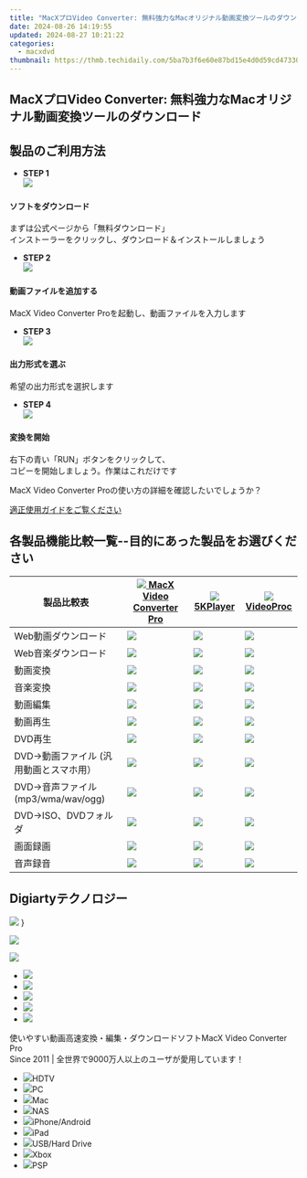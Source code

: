 ```yaml
---
title: "MacXプロVideo Converter: 無料強力なMacオリジナル動画変換ツールのダウンロード"
date: 2024-08-26 14:19:55
updated: 2024-08-27 10:21:22
categories:
  - macxdvd
thumbnail: https://thmb.techidaily.com/5ba7b3f6e60e87bd15e4d0d59cd473305f169947afe8b79e803b03fc556698ce.jpg
---
```


## MacXプロVideo Converter: 無料強力なMacオリジナル動画変換ツールのダウンロード

## 製品のご利用方法

* **STEP 1**  
![](https://www.macxdvd.com/mac-video-converter-pro/images/index-jp/step1.png)  
#### ソフトをダウンロード  
まずは公式ページから「無料ダウンロード」  
 インストーラーをクリックし、ダウンロード＆インストールしましょう
* **STEP 2**  
![](https://www.macxdvd.com/mac-video-converter-pro/images/index-jp/step2.png)  
#### 動画ファイルを追加する  
MacX Video Converter Proを起動し、動画ファイルを入力します
* **STEP 3**  
![](https://www.macxdvd.com/mac-video-converter-pro/images/index-jp/step3.png)  
#### 出力形式を選ぶ  
希望の出力形式を選択します
* **STEP 4**  
![](https://www.macxdvd.com/mac-video-converter-pro/images/index-jp/step4.png)  
#### 変換を開始  
右下の青い「RUN」ボタンをクリックして、  
 コピーを開始しましょう。作業はこれだけです

MacX Video Converter Proの使い方の詳細を確認したいでしょうか？

[適正使用ガイドをご覧ください](https://tools.techidaily.com/macxdvd/products/) 



## 各製品機能比較一覧--目的にあった製品をお選びください

| 製品比較表                        | [![](https://www.macxdvd.com/mac-video-converter-pro/images/index-jp/logo1.png) MacX Video Converter Pro](https://tools.techidaily.com/macxdvd/products/) | [![](https://www.macxdvd.com/mac-video-converter-pro/images/index-jp/logo2.png) 5KPlayer](https://tools.techidaily.com/5kplayer/products/) | [![](https://www.macxdvd.com/mac-video-converter-pro/images/index-jp/logo3.png) VideoProc](https://jp.videoproc.com/) |
| ---------------------------- | ------------------------------------------------------------------------------------------------------------------------------------------------------------------------ | -------------------------------------------------------------------------------------------------------------------------------- | --------------------------------------------------------------------------------------------------------------------- |
| Web動画ダウンロード                  | ![](https://www.macxdvd.com/mac-video-converter-pro/images/index-jp/true.png)                                                                                            | ![](https://www.macxdvd.com/mac-video-converter-pro/images/index-jp/true.png)                                                    | ![](https://www.macxdvd.com/mac-video-converter-pro/images/index-jp/true.png)                                         |
| Web音楽ダウンロード                  | ![](https://www.macxdvd.com/mac-video-converter-pro/images/index-jp/true.png)                                                                                            | ![](https://www.macxdvd.com/mac-video-converter-pro/images/index-jp/false.png)                                                   | ![](https://www.macxdvd.com/mac-video-converter-pro/images/index-jp/true.png)                                         |
| 動画変換                         | ![](https://www.macxdvd.com/mac-video-converter-pro/images/index-jp/true.png)                                                                                            | ![](https://www.macxdvd.com/mac-video-converter-pro/images/index-jp/true.png)                                                    | ![](https://www.macxdvd.com/mac-video-converter-pro/images/index-jp/true.png)                                         |
| 音楽変換                         | ![](https://www.macxdvd.com/mac-video-converter-pro/images/index-jp/false.png)                                                                                           | ![](https://www.macxdvd.com/mac-video-converter-pro/images/index-jp/false.png)                                                   | ![](https://www.macxdvd.com/mac-video-converter-pro/images/index-jp/true.png)                                         |
| 動画編集                         | ![](https://www.macxdvd.com/mac-video-converter-pro/images/index-jp/true.png)                                                                                            | ![](https://www.macxdvd.com/mac-video-converter-pro/images/index-jp/false.png)                                                   | ![](https://www.macxdvd.com/mac-video-converter-pro/images/index-jp/true.png)                                         |
| 動画再生                         | ![](https://www.macxdvd.com/mac-video-converter-pro/images/index-jp/false.png)                                                                                           | ![](https://www.macxdvd.com/mac-video-converter-pro/images/index-jp/true.png)                                                    | ![](https://www.macxdvd.com/mac-video-converter-pro/images/index-jp/false.png)                                        |
| DVD再生                        | ![](https://www.macxdvd.com/mac-video-converter-pro/images/index-jp/false.png)                                                                                           | ![](https://www.macxdvd.com/mac-video-converter-pro/images/index-jp/true.png)                                                    | ![](https://www.macxdvd.com/mac-video-converter-pro/images/index-jp/false.png)                                        |
| DVD→動画ファイル (汎用動画とスマホ用）       | ![](https://www.macxdvd.com/mac-video-converter-pro/images/index-jp/false.png)                                                                                           | ![](https://www.macxdvd.com/mac-video-converter-pro/images/index-jp/false.png)                                                   | ![](https://www.macxdvd.com/mac-video-converter-pro/images/index-jp/true.png)                                         |
| DVD→音声ファイル (mp3/wma/wav/ogg) | ![](https://www.macxdvd.com/mac-video-converter-pro/images/index-jp/false.png)                                                                                           | ![](https://www.macxdvd.com/mac-video-converter-pro/images/index-jp/false.png)                                                   | ![](https://www.macxdvd.com/mac-video-converter-pro/images/index-jp/true.png)                                         |
| DVD→ISO、DVDフォルダ              | ![](https://www.macxdvd.com/mac-video-converter-pro/images/index-jp/false.png)                                                                                           | ![](https://www.macxdvd.com/mac-video-converter-pro/images/index-jp/false.png)                                                   | ![](https://www.macxdvd.com/mac-video-converter-pro/images/index-jp/true.png)                                         |
| 画面録画                         | ![](https://www.macxdvd.com/mac-video-converter-pro/images/index-jp/false.png)                                                                                           | ![](https://www.macxdvd.com/mac-video-converter-pro/images/index-jp/false.png)                                                   | ![](https://www.macxdvd.com/mac-video-converter-pro/images/index-jp/true.png)                                         |
| 音声録音                         | ![](https://www.macxdvd.com/mac-video-converter-pro/images/index-jp/false.png)                                                                                           | ![](https://www.macxdvd.com/mac-video-converter-pro/images/index-jp/false.png)                                                   | ![](https://www.macxdvd.com/mac-video-converter-pro/images/index-jp/true.png)                                         |



## Digiartyテクノロジー

![](https://www.macxdvd.com/mac-video-converter-pro/images/index-jp/main06.png) }

![](https://www.macxdvd.com/mac-video-converter-pro/images/index-jp/left.png) 

![](https://www.macxdvd.com/mac-video-converter-pro/images/index-jp/right.png) 

* ![](https://www.macxdvd.com/mac-video-converter-pro/image/shot3-jp.png)
* ![](https://www.macxdvd.com/mac-video-converter-pro/image/shot2-jp.png)
* ![](https://www.macxdvd.com/mac-video-converter-pro/image/shot1-jp.png)
* ![](https://www.macxdvd.com/mac-video-converter-pro/image/shot4-jp.png)
* ![](https://www.macxdvd.com/mac-video-converter-pro/image/shot5-jp.jpg)

使いやすい動画高速変換・編集・ダウンロードソフトMacX Video Converter Pro   
Since 2011 | 全世界で9000万人以上のユーザが愛用しています！

* ![](https://www.macxdvd.com/mac-video-converter-pro/images/index-jp/device-icon1.png)HDTV
* ![](https://www.macxdvd.com/mac-video-converter-pro/images/index-jp/device-icon2.png)PC
* ![](https://www.macxdvd.com/mac-video-converter-pro/images/index-jp/device-icon3.png)Mac
* ![](https://www.macxdvd.com/mac-video-converter-pro/images/index-jp/device-icon4.png)NAS
* ![](https://www.macxdvd.com/mac-video-converter-pro/images/index-jp/device-icon5.png)iPhone/Android
* ![](https://www.macxdvd.com/mac-video-converter-pro/images/index-jp/device-icon6.png)iPad
* ![](https://www.macxdvd.com/mac-video-converter-pro/images/index-jp/device-icon7.png)USB/Hard Drive
* ![](https://www.macxdvd.com/mac-video-converter-pro/images/index-jp/device-icon8.png)Xbox
* ![](https://www.macxdvd.com/mac-video-converter-pro/images/index-jp/device-icon9.png)PSP

<ins class="adsbygoogle"
     style="display:block"
     data-ad-format="autorelaxed"
     data-ad-client="ca-pub-7571918770474297"
     data-ad-slot="1223367746"></ins>



<ins class="adsbygoogle"
     style="display:block"
     data-ad-client="ca-pub-7571918770474297"
     data-ad-slot="8358498916"
     data-ad-format="auto"
     data-full-width-responsive="true"></ins>
